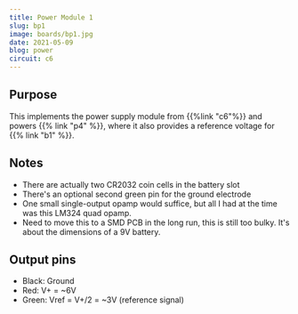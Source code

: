 ```yaml
---
title: Power Module 1
slug: bp1
image: boards/bp1.jpg
date: 2021-05-09
blog: power
circuit: c6
---
```


## Purpose

This implements the power supply module from {{%link "c6"%}} and powers {{%
link "p4" %}}, where it also provides a reference voltage for
{{% link "b1" %}}.

## Notes

- There are actually two CR2032 coin cells in the battery slot
- There's an optional second green pin for the ground electrode
- One small single-output opamp would suffice, but all I had at the time was this LM324 quad opamp.
- Need to move this to a SMD PCB in the long run, this is still too bulky. It's about the dimensions of a 9V battery.

## Output pins

- Black: Ground
- Red: V+ = ~6V
- Green: Vref = V+/2 = ~3V (reference signal)
